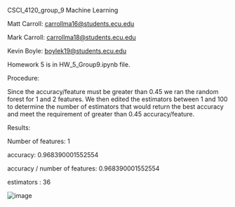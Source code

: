 CSCI_4120_group_9 Machine Learning

Matt Carroll: carrollma16@students.ecu.edu

Mark Carroll: carrollma18@students.ecu.edu

Kevin Boyle: boylek19@students.ecu.edu

Homework 5 is in HW_5_Group9.ipynb file.

Procedure:

Since the accuracy/feature must be greater than 0.45 we ran the random forest for 1 and 2 features.
We then edited the estimators between 1 and 100 to determine the number of estimators that would return the best accuracy and meet the requirement of greater than 0.45 accuracy/feature.


Results:

Number of features:  1

accuracy: 0.968390001552554

accuracy / number of features: 0.968390001552554

estimators : 36

![image](https://user-images.githubusercontent.com/57270187/139487613-1fc43609-bff4-4ea0-8c4e-463dc2861906.png)
